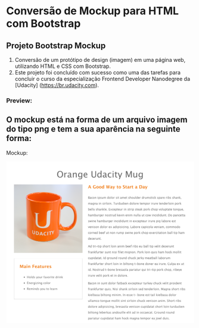 # Conversão de Mockup para HTML com Bootstrap
## Projeto Bootstrap Mockup

1. Conversão de um protótipo de design (imagem) em uma página web, utilizando HTML e CSS com Bootstrap.
2. Este projeto foi concluído com sucesso como uma das tarefas para concluir o curso da especialização Frontend Developer Nanodegree da [Udacity] (https://br.udacity.com).


### Preview:

## O mockup está na forma de um arquivo imagem do tipo png e tem a sua aparência na seguinte forma:

Mockup:

![mockup](./page-mock.png)

